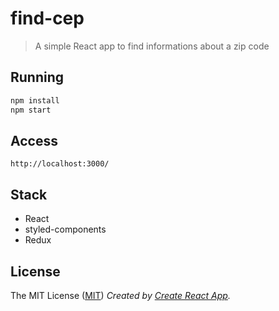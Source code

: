 # find-cep

> A simple React app to find informations about a zip code

## Running

```sh
npm install
npm start
```
## Access

```url
http://localhost:3000/
```

## Stack

- React
- styled-components
- Redux

## License
The MIT License ([MIT](https://github.com/robertoduessmann/find-cep/blob/master/LICENSE))
_Created by [Create React App](https://github.com/facebookincubator/create-react-app)._

